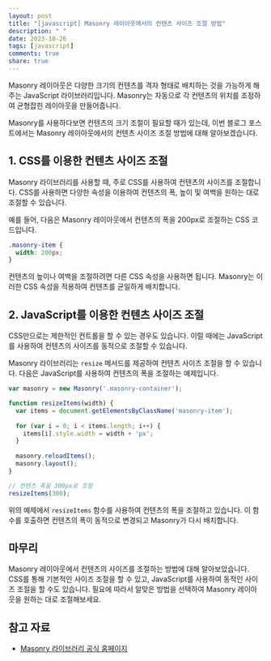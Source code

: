 ```yaml
---
layout: post
title: "[javascript] Masonry 레이아웃에서의 컨텐츠 사이즈 조절 방법"
description: " "
date: 2023-10-26
tags: [javascript]
comments: true
share: true
---
```


Masonry 레이아웃은 다양한 크기의 컨텐츠를 격자 형태로 배치하는 것을 가능하게 해주는 JavaScript 라이브러리입니다. Masonry는 자동으로 각 컨텐츠의 위치를 조정하여 균형잡힌 레이아웃을 만들어줍니다.

Masonry를 사용하다보면 컨텐츠의 크기 조절이 필요할 때가 있는데, 이번 블로그 포스트에서는 Masonry 레이아웃에서의 컨텐츠 사이즈 조절 방법에 대해 알아보겠습니다.

## 1. CSS를 이용한 컨텐츠 사이즈 조절

Masonry 라이브러리를 사용할 때, 주로 CSS를 사용하여 컨텐츠의 사이즈를 조절합니다. CSS를 사용하면 다양한 속성을 이용하여 컨텐츠의 폭, 높이 및 여백을 원하는 대로 조절할 수 있습니다.

예를 들어, 다음은 Masonry 레이아웃에서 컨텐츠의 폭을 200px로 조절하는 CSS 코드입니다.

```css
.masonry-item {
  width: 200px;
}
```

컨텐츠의 높이나 여백을 조절하려면 다른 CSS 속성을 사용하면 됩니다. Masonry는 이러한 CSS 속성을 적용하여 컨텐츠를 균일하게 배치합니다.

## 2. JavaScript를 이용한 컨텐츠 사이즈 조절

CSS만으로는 제한적인 컨트롤을 할 수 있는 경우도 있습니다. 이럴 때에는 JavaScript를 사용하여 컨텐츠의 사이즈를 동적으로 조절할 수 있습니다.

Masonry 라이브러리는 `resize` 메서드를 제공하여 컨텐츠 사이즈 조절을 할 수 있습니다. 다음은 JavaScript를 사용하여 컨텐츠의 폭을 조절하는 예제입니다.

```javascript
var masonry = new Masonry('.masonry-container');

function resizeItems(width) {
  var items = document.getElementsByClassName('masonry-item');
  
  for (var i = 0; i < items.length; i++) {
    items[i].style.width = width + 'px';
  }
  
  masonry.reloadItems();
  masonry.layout();
}

// 컨텐츠 폭을 300px로 조절
resizeItems(300);
```

위의 예제에서 `resizeItems` 함수를 사용하여 컨텐츠의 폭을 조절하고 있습니다. 이 함수를 호출하면 컨텐츠의 폭이 동적으로 변경되고 Masonry가 다시 배치합니다.

## 마무리

Masonry 레이아웃에서 컨텐츠의 사이즈를 조절하는 방법에 대해 알아보았습니다. CSS를 통해 기본적인 사이즈 조절을 할 수 있고, JavaScript를 사용하여 동적인 사이즈 조절을 할 수도 있습니다. 필요에 따라서 알맞은 방법을 선택하여 Masonry 레이아웃을 원하는 대로 조절해보세요.

## 참고 자료
- [Masonry 라이브러리 공식 홈페이지](https://masonry.desandro.com/)